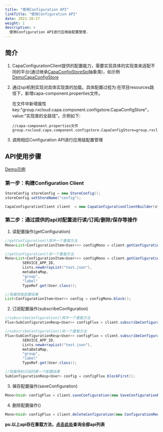 ```yaml
---
title: "使用Configuration API"
linkTitle: "使用Configuration API"
date: 2021-10-27
weight: 1
description: >
  使用Configuration API进行应用级配置管理.
---
```


## 简介

1. CapaConfigurationClient提供的配置能力，需要实现具体的实现类来适配不同的平台(通过继承[CapaConfigStoreSpi](https://github.com/reactivegroup/capa/blob/master/sdk-spi/src/main/java/group/rxcloud/capa/spi/configstore/CapaConfigStoreSpi.java)抽象类)，如示例[DemoCapaConfigStore](https://github.com/reactivegroup/capa/blob/master/sdk-spi-demo/src/main/java/group/rxcloud/capa/spi/demo/configstore/DemoCapaConfigStore.java)

2. 通过spi机制实现对具体实现类的加载。具体配置过程为:在项目resources路径下，新增capa-component.properties文件。

   在文件中新增属性key:"group.rxcloud.capa.component.configstore.CapaConfigStore"，value:"实现类的全路径"。示例如下:

   ```properties
   //capa-component.properties文件
   group.rxcloud.capa.component.configstore.CapaConfigStore=group.rxcloud.capa.spi.demo.configstore.DemoCapaConfigStore
   ```

3. 调用相应Configuration API进行应用级配置管理

## API使用步骤

[Demo示例](https://github.com/reactivegroup/capa/blob/master/examples/src/main/java/group/rxcloud/capa/examples/configuration/DemoConfigurationClient.java)

### 第一步：构建Configuration Client

```java
StoreConfig storeConfig = new StoreConfig();
storeConfig.setStoreName("config");

CapaConfigurationClient client  = new CapaConfigurationClientBuilder(storeConfig).build();
```

### 第二步：通过提供的api对配置进行读/订阅/删除/保存等操作

1. 读配置操作(getConfiguration)

```java
//getConfiguration()其中一个重载方法
Mono<List<ConfigurationItem<User>>> configMono = client.getConfiguration(new ConfigurationRequestItem(),TypeRef.get(User.class));

//getConfiguration()另一个重载方法
Mono<List<ConfigurationItem<User>>> configMono = client.getConfiguration("config", 
        SERVICE_APP_ID,
        Lists.newArrayList("test.json"),
        metaDataMap,
        "group",
        "label"
        TypeRef.get(User.class));

//阻塞获取配置结果
List<ConfigurationItem<User>> config = configMono.block();
```

2. 订阅配置操作(subscribeConfiguration)

```java
//subscribeConfiguration()其中一个重载方法
Flux<SubConfigurationResp<User>> configFlux = client.subscribeConfiguration(new ConfigurationRequestItem(),TypeRef.get(User.class))

//subscribeConfiguration()另一个重载方法
Flux<SubConfigurationResp<User>> configFlux = client.subscribeConfiguration("config", 
        SERVICE_APP_ID,
        Lists.newArrayList("test.json"),
        metaDataMap,
        "group",
        "label"
        TypeRef.get(User.class));

//阻塞得到订阅的第一个配置结果
SubConfigurationResp<User> config = configFlux.blockFirst();
```

3. 保存配置操作(saveConfiguration)

```java
Mono<Void> configFlux = client.saveConfiguration(new SaveConfigurationRequest());
```

4. 删除配置操作()

```java
Mono<Void> configFlux = client.deleteConfiguration(new ConfigurationRequestItem());
```

**ps:以上api存在重载方法，[点击此处](https://github.com/reactivegroup/cloud-runtimes-jvm/blob/master/cloud-runtimes-api/src/main/java/group/rxcloud/cloudruntimes/client/DefaultCloudRuntimesClient.java)查询全部api列表**